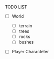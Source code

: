 TODO LIST
- [ ] World
    - [ ] terrain
    - [ ] trees
    - [ ] rocks
    - [ ] bushes
- [ ] Player Characteter

